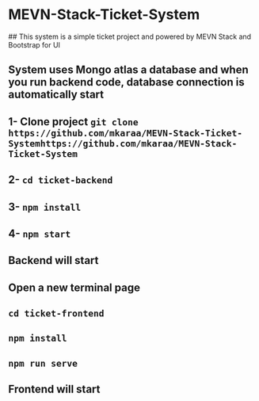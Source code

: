 # MEVN-Stack-Ticket-System

## This system is a simple ticket project and powered by MEVN Stack and Bootstrap for UI 

## System uses Mongo atlas a database and when you run backend code, database connection is automatically start

## 1- Clone project ```git clone https://github.com/mkaraa/MEVN-Stack-Ticket-Systemhttps://github.com/mkaraa/MEVN-Stack-Ticket-System```

## 2- ```cd ticket-backend``` 

## 3- ```npm install```

## 4- ```npm start``` 

## Backend will start 

## Open a new terminal page

## ```cd ticket-frontend```

## ```npm install```

## ```npm run serve```

## Frontend will start
